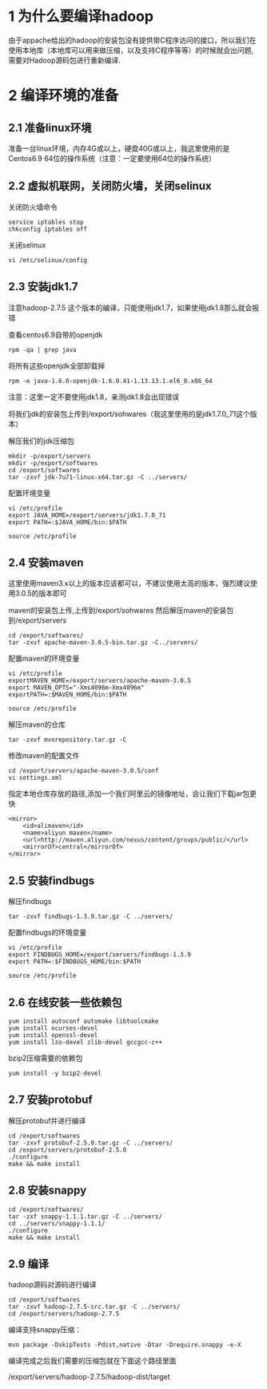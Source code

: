 # 1 为什么要编译hadoop
由于appache给出的hadoop的安装包没有提供带C程序访问的接口，所以我们在使用本地库（本地库可以用来做压缩，以及支持C程序等等）的时候就会出问题,需要对Hadoop源码包进行重新编译.

# 2 编译环境的准备
## 2.1 准备linux环境
准备一台linux环境，内存4G或以上，硬盘40G或以上，我这里使用的是Centos6.9 64位的操作系统（注意：一定要使用64位的操作系统）

## 2.2 虚拟机联网，关闭防火墙，关闭selinux
关闭防火墙命令
``` 
service iptables stop
chkconfig iptables off
```

关闭selinux
``` 
vi /etc/selinux/config
```

## 2.3 安装jdk1.7
注意hadoop-2.7.5 这个版本的编译，只能使用jdk1.7，如果使用jdk1.8那么就会报错

查看centos6.9自带的openjdk
``` 
rpm -qa | grep java
```

将所有这些openjdk全部卸载掉
``` 
rpm -e java-1.6.0-openjdk-1.6.0.41-1.13.13.1.el6_8.x86_64
```
注意：这里一定不要使用jdk1.8，亲测jdk1.8会出现错误

将我们jdk的安装包上传到/export/sohwares（我这里使用的是jdk1.7.0_71这个版本）

解压我们的jdk压缩包
``` 
mkdir -p/export/servers
mkdir -p/export/softwares
cd /export/softwares
tar -zxvf jdk-7u71-linux-x64.tar.gz -C ../servers/
```

配置环境变量
``` 
vi /etc/profile
export JAVA_HOME=/export/servers/jdk1.7.0_71
export PATH=:$JAVA_HOME/bin:$PATH

source /etc/profile
```

## 2.4 安装maven
这里使用maven3.x以上的版本应该都可以，不建议使用太高的版本，强烈建议使用3.0.5的版本即可

maven的安装包上传,上传到/export/sohwares 然后解压maven的安装包到/export/servers
``` 
cd /export/softwares/
tar -zxvf apache-maven-3.0.5-bin.tar.gz -C../servers/
```

配置maven的环境变量
``` 
vi /etc/profile
exportMAVEN_HOME=/export/servers/apache-maven-3.0.5
export MAVEN_OPTS="-Xms4096m-Xmx4096m"
exportPATH=:$MAVEN_HOME/bin:$PATH

source /etc/profile
```

解压maven的仓库
``` 
tar -zxvf mvnrepository.tar.gz -C
```

修改maven的配置文件
``` 
cd /export/servers/apache-maven-3.0.5/conf
vi settings.xml
```

指定本地仓库存放的路径,添加一个我们阿里云的镜像地址，会让我们下载jar包更快
``` 
<mirror>
    <id>alimaven</id>
    <name>aliyun maven</name>
    <url>http://maven.aliyun.com/nexus/content/groups/public/</url>
    <mirrorOf>central</mirrorOf>
</mirror>
```

## 2.5 安装findbugs
解压findbugs
``` 
tar -zxvf findbugs-1.3.9.tar.gz -C ../servers/
```

配置findbugs的环境变量
``` 
vi /etc/profile
export FINDBUGS_HOME=/export/servers/findbugs-1.3.9
export PATH=:$FINDBUGS_HOME/bin:$PATH

source /etc/profile
```

## 2.6 在线安装一些依赖包
``` 
yum install autoconf automake libtoolcmake
yum install ncurses-devel
yum install openssl-devel
yum install lzo-devel zlib-devel gccgcc-c++
```

bzip2压缩需要的依赖包
``` 
yum install -y bzip2-devel
```

## 2.7 安装protobuf
解压protobuf并进行编译
``` 
cd /export/softwares
tar -zxvf protobuf-2.5.0.tar.gz -C ../servers/
cd /export/servers/protobuf-2.5.0
./configure
make && make install
```

## 2.8 安装snappy
``` 
cd /export/softwares/
tar -zxf snappy-1.1.1.tar.gz -C ../servers/
cd ../servers/snappy-1.1.1/
./configure
make && make install
```

## 2.9 编译
hadoop源码对源码进行编译
``` 
cd /export/softwares
tar -zxvf hadoop-2.7.5-src.tar.gz -C ../servers/
cd /export/servers/hadoop-2.7.5
```

编译支持snappy压缩：
``` 
mvn package -DskipTests -Pdist,native -Dtar -Drequire.snappy -e-X
```

编译完成之后我们需要的压缩包就在下面这个路径里面

/export/servers/hadoop-2.7.5/hadoop-dist/target



